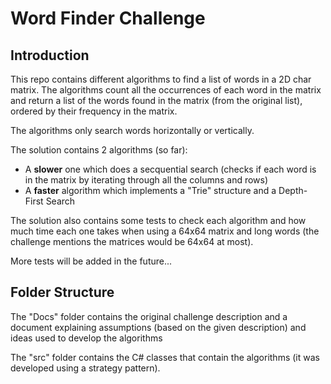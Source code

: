 # Word Finder Challenge

## Introduction
This repo contains different algorithms to find a list of words in a 2D char matrix.
The algorithms count all the occurrences of each word in the matrix and return a list of the words found in the matrix (from the original list), ordered by their frequency in the matrix.

The algorithms only search words horizontally or vertically.

The solution contains 2 algorithms (so far):
  - A **slower** one which does a secquential search (checks if each word is in the matrix by iterating through all the columns and rows)
  - A **faster** algorithm which implements a "Trie" structure and a Depth-First Search

The solution also contains some tests to check each algorithm and how much time each one takes when using a 64x64 matrix and long words (the challenge mentions the matrices would be 64x64 at most).

More tests will be added in the future...


## Folder Structure
The "Docs" folder contains the original challenge description and a document explaining assumptions (based on the given description) and ideas used to develop the algorithms

The "src" folder contains the C# classes that contain the algorithms (it was developed using a strategy pattern).

